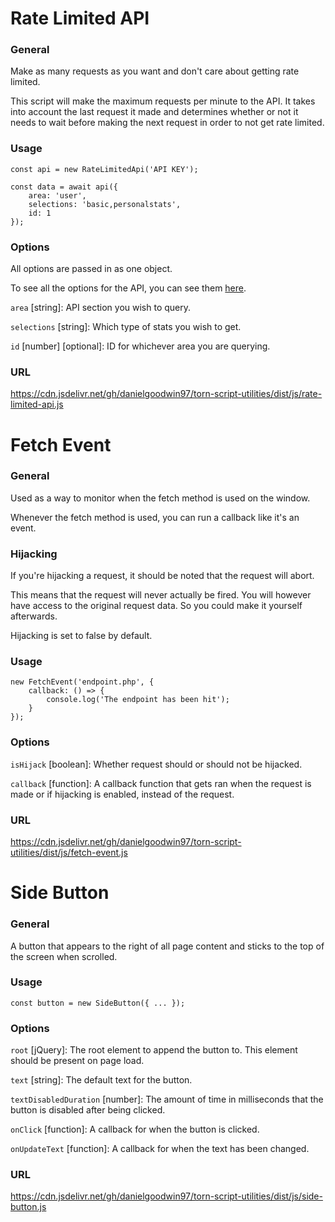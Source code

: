 # Rate Limited API
### General
Make as many requests as you want and don't care about getting rate limited.

This script will make the maximum requests per minute to the API. It takes into account the last request it made and determines whether or not it needs to wait before making the next request in order to not get rate limited.

### Usage
```
const api = new RateLimitedApi('API KEY');

const data = await api({
    area: 'user',
    selections: 'basic,personalstats',
    id: 1
});
```

### Options
All options are passed in as one object.

To see all the options for the API, you can see them [here](https://www.torn.com/api.html).

`area` [string]: API section you wish to query.

`selections` [string]: Which type of stats you wish to get.

`id` [number] [optional]: ID for whichever area you are querying.

### URL
https://cdn.jsdelivr.net/gh/danielgoodwin97/torn-script-utilities/dist/js/rate-limited-api.js

# Fetch Event
### General
Used as a way to monitor when the fetch method is used on the window.

Whenever the fetch method is used, you can run a callback like it's an event.

### Hijacking
If you're hijacking a request, it should be noted that the request will abort.

This means that the request will never actually be fired. You will however have access to the original request data. So you could make it yourself afterwards.

Hijacking is set to false by default.

### Usage
```
new FetchEvent('endpoint.php', {
    callback: () => {
        console.log('The endpoint has been hit');
    }
});
 ```

### Options
`isHijack` [boolean]: Whether request should or should not be hijacked.

`callback` [function]: A callback function that gets ran when the request is made or if hijacking is enabled, instead of the request.

### URL
https://cdn.jsdelivr.net/gh/danielgoodwin97/torn-script-utilities/dist/js/fetch-event.js


# Side Button
### General
A button that appears to the right of all page content and sticks to the top of the screen when scrolled.

### Usage
```
const button = new SideButton({ ... });
```

### Options
`root` [jQuery]: The root element to append the button to. This element should be present on page load.

`text` [string]: The default text for the button.

`textDisabledDuration` [number]: The amount of time in milliseconds that the button is disabled after being clicked.

`onClick` [function]: A callback for when the button is clicked.

`onUpdateText` [function]: A callback for when the text has been changed.

### URL
https://cdn.jsdelivr.net/gh/danielgoodwin97/torn-script-utilities/dist/js/side-button.js
